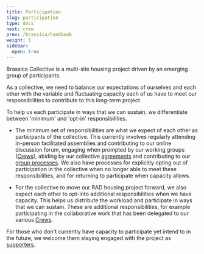 ```yaml
---
title: Participation
slug: participation
type: docs
next: crew
prev: /brassica/handbook
weight: 1
sidebar:
  open: true
---
```


Brassica Collective is a multi-site housing project driven by an emerging group of participants. 

As a collective, we need to balance our expectations of ourselves and each other with the variable and fluctuating capacity each of us have to meet our responsibilities to contribute to this long-term project.

To help us each participate in ways that we can sustain, we differentiate between 'minimum' and 'opt-in' responsibilities. 

- The minimum set of responsibilities are what we expect of each other as participants of the collective. This currently involves regularly attending in-person facilitated assemblies and contributing to our online discussion forum, engaging when prompted by our working groups ([Crews](crew)), abiding by our collective [agreements](../agreements) and contributing to our [group processes](../interim_processes). We also have processes for explicitly opting out of participation in the collective when no longer able to meet these responsibilities, and for returning to participate when capacity allows.

- For the collective to move our RAD housing project forward, we also expect each other to opt-into additional responsibilities when we have capacity. This helps us distribute the workload and participate in ways that we can sustain. These are additional responsibilities, for example participating in the collaborative work that has been delegated to our various [Crews](crew).

For those who don't currently have capacity to participate yet intend to in the future, we welcome them staying engaged with the project as [supporters](supporters).